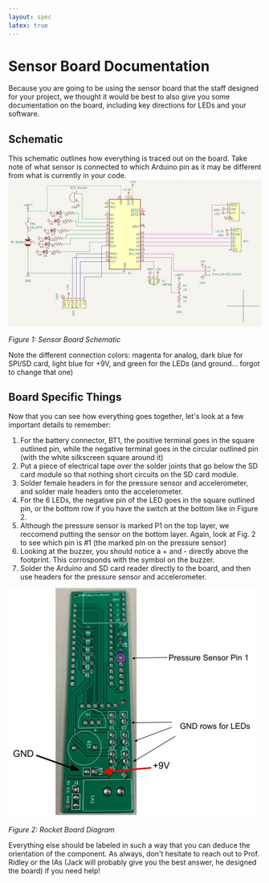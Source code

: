 ```yaml
---
layout: spec
latex: true
---
```


# Sensor Board Documentation

Because you are going to be using the sensor board that the staff designed for your project, we thought it would be best to also give you some documentation on the board, including key directions for LEDs and your software. 

## Schematic

This schematic outlines how everything is traced out on the board. Take note of what sensor is connected to which Arduino pin as it may be different from what is currently in your code. 
![Rocket Board Schematic](/media/rocketBoardSch.jpg)

_Figure 1: Sensor Board Schematic_

Note the different connection colors: magenta for analog, dark blue for SPI/SD card, light blue for +9V, and green for the LEDs (and ground... forgot to change that one)

## Board Specific Things

Now that you can see how everything goes together, let's look at a few important details to remember:

1. For the battery connector, BT1, the positive terminal goes in the square outlined pin, while the negative terminal goes in the circular outlined pin (with the white silkscreen square around it)
2. Put a piece of electrical tape over the solder joints that go below the SD card module so that nothing short circuits on the SD card module.
3. Solder female headers in for the pressure sensor and accelerometer, and solder male headers onto the accelerometer. 
3. For the 6 LEDs, the negative pin of the LED goes in the square outlined pin, or the bottom row if you have the switch at the bottom like in Figure 2.
3. Although the pressure sensor is marked P1 on the top layer, we reccomend putting the sensor on the bottom layer. Again, look at Fig. 2 to see which pin is #1 (the marked pin on the pressure sensor)
4. Looking at the buzzer, you should notice a + and - directly above the footprint. This corrosponds with the symbol on the buzzer. 
5. Solder the Arduino and SD card reader directly to the board, and then use headers for the pressure sensor and accelerometer.

![Rocket Board Layout](/media/Rocket%20Board%20Markup.jpg)

_Figure 2: Rocket Board Diagram_

Everything else should be labeled in such a way that you can deduce the orientation of the component. As always, don't hesitate to reach out to Prof. Ridley or the IAs (Jack will probably give you the best answer, he designed the board) if you need help!